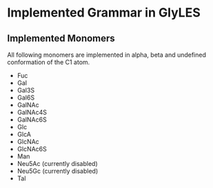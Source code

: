 # Implemented Grammar in GlyLES

## Implemented Monomers

All following monomers are implemented in alpha, beta and undefined conformation of the C1 atom.

* Fuc
* Gal
* Gal3S
* Gal6S
* GalNAc
* GalNAc4S
* GalNAc6S
* Glc
* GlcA
* GlcNAc
* GlcNAc6S
* Man
* Neu5Ac (currently disabled)
* Neu5Gc (currently disabled)
* Tal
